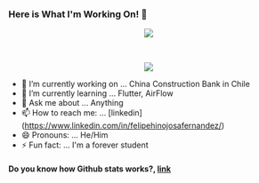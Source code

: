 ### Here is What I'm Working On! 👋

<p align="center">
  <img src="https://github-readme-stats.vercel.app/api?username=Soulcito&count_private=true&theme=tokyonight&include_all_commits=true&show_icons=true" />
</p>



  <br>
  <p align="center">
    <img src= "https://github-readme-stats.vercel.app/api/top-langs/?username=Soulcito&layout=compact" />
  </p>

- 🔭 I’m currently working on ... China Construction Bank in Chile
- 🌱 I’m currently learning ... Flutter, AirFlow 
- 💬 Ask me about ... Anything
- 📫 How to reach me: ... [linkedin] (https://www.linkedin.com/in/felipehinojosafernandez/)
- 😄 Pronouns: ... He/Him
- ⚡ Fun fact: ... I'm a forever student    
  


#### Do you know how Github stats works?, [link](https://github.com/anuraghazra/github-readme-stats)

